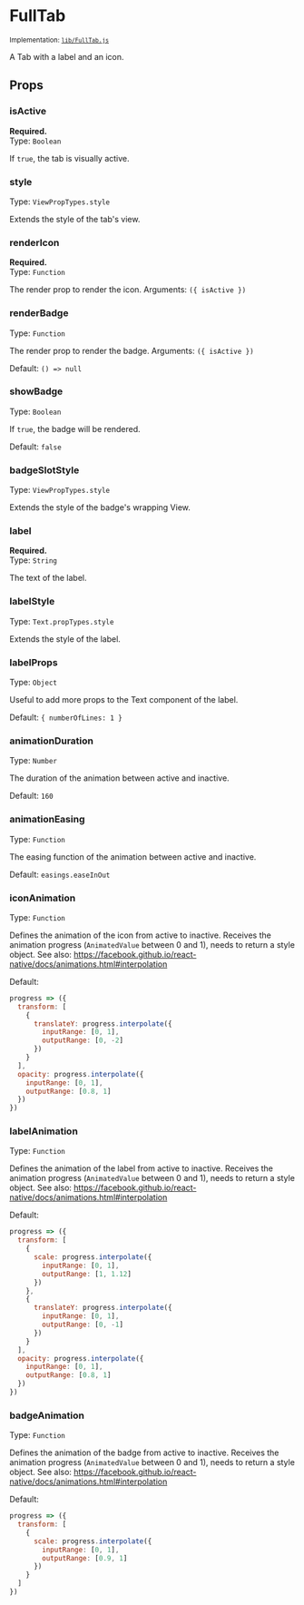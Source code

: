<!--
  Warning: this is an automatically generated documentation.
  To change the contents of this file, edit the doc comments
  in lib/FullTab.js
-->

# FullTab

<small>Implementation: [`lib/FullTab.js`](lib/FullTab.js)</small>

A Tab with a label and an icon.

## Props


### isActive
**Required.**  
Type: `Boolean`

If `true`, the tab is visually active.



### style

Type: `ViewPropTypes.style`

Extends the style of the tab's view.



### renderIcon
**Required.**  
Type: `Function`

The render prop to render the icon. Arguments: `({ isActive })`



### renderBadge

Type: `Function`

The render prop to render the badge. Arguments: `({ isActive })`


Default: `() => null`

### showBadge

Type: `Boolean`

If `true`, the badge will be rendered.


Default: `false`

### badgeSlotStyle

Type: `ViewPropTypes.style`

Extends the style of the badge's wrapping View.



### label
**Required.**  
Type: `String`

The text of the label.



### labelStyle

Type: `Text.propTypes.style`

Extends the style of the label.



### labelProps

Type: `Object`

Useful to add more props to the Text component of the label.


Default: `{ numberOfLines: 1 }`

### animationDuration

Type: `Number`

The duration of the animation between active and inactive.


Default: `160`

### animationEasing

Type: `Function`

The easing function of the animation between active and inactive.


Default: `easings.easeInOut`

### iconAnimation

Type: `Function`

Defines the animation of the icon from active to inactive. Receives the
animation progress (`AnimatedValue` between 0 and 1), needs to return a
style object.
See also: https://facebook.github.io/react-native/docs/animations.html#interpolation


Default:  
```js
progress => ({
  transform: [
    {
      translateY: progress.interpolate({
        inputRange: [0, 1],
        outputRange: [0, -2]
      })
    }
  ],
  opacity: progress.interpolate({
    inputRange: [0, 1],
    outputRange: [0.8, 1]
  })
})
```

### labelAnimation

Type: `Function`

Defines the animation of the label from active to inactive. Receives the
animation progress (`AnimatedValue` between 0 and 1), needs to return a
style object.
See also: https://facebook.github.io/react-native/docs/animations.html#interpolation


Default:  
```js
progress => ({
  transform: [
    {
      scale: progress.interpolate({
        inputRange: [0, 1],
        outputRange: [1, 1.12]
      })
    },
    {
      translateY: progress.interpolate({
        inputRange: [0, 1],
        outputRange: [0, -1]
      })
    }
  ],
  opacity: progress.interpolate({
    inputRange: [0, 1],
    outputRange: [0.8, 1]
  })
})
```

### badgeAnimation

Type: `Function`

Defines the animation of the badge from active to inactive. Receives the
animation progress (`AnimatedValue` between 0 and 1), needs to return a
style object.
See also: https://facebook.github.io/react-native/docs/animations.html#interpolation


Default:  
```js
progress => ({
  transform: [
    {
      scale: progress.interpolate({
        inputRange: [0, 1],
        outputRange: [0.9, 1]
      })
    }
  ]
})
```

